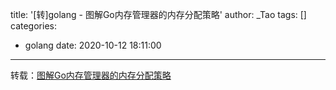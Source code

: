 title: '[转]golang - 图解Go内存管理器的内存分配策略'
author: _Tao
tags: []
categories:
  - golang
date: 2020-10-12 18:11:00
---
转载：[图解Go内存管理器的内存分配策略](https://mp.weixin.qq.com/s?__biz=MzUzNTY5MzU2MA==&mid=2247485736&idx=1&sn=921a9dfe3d638074b68a4fd072ea3cb9&chksm=fa80d8bfcdf751a948ea49ee620ca9d88ff0a62b4ad4e3a53321fee6813b8f90098fd72f7b11&token=940952510&lang=zh_CN#rd)
